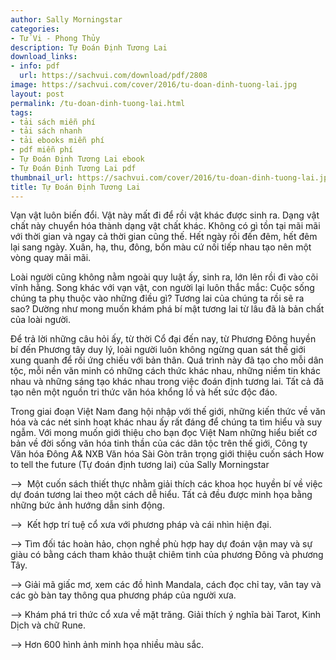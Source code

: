 ```yaml
---
author: Sally Morningstar
categories:
- Tử Vi - Phong Thủy
description: Tự Đoán Định Tương Lai
download_links:
- info: pdf
  url: https://sachvui.com/download/pdf/2808
image: https://sachvui.com/cover/2016/tu-doan-dinh-tuong-lai.jpg
layout: post
permalink: /tu-doan-dinh-tuong-lai.html
tags:
- tải sách miễn phí
- tải sách nhanh
- tải ebooks miễn phí
- pdf miễn phí
- Tự Đoán Định Tương Lai ebook
- Tự Đoán Định Tương Lai pdf
thumbnail_url: https://sachvui.com/cover/2016/tu-doan-dinh-tuong-lai.jpg
title: Tự Đoán Định Tương Lai
---
```


 <div class="item-desc text-justify"> <p>Vạn vật luôn biến đổi. Vật này mất đi để rồi vật khác được sinh ra. Dạng vật chất này chuyển hóa thành dạng vật chất khác. Không có gì tồn tại mãi mãi với thời gian và ngay cả thời gian cũng thế. Hết ngày rồi đến đêm, hết đêm lại sang ngày. Xuân, hạ, thu, đông, bốn màu cứ nối tiếp nhau tạo nên một vòng quay mãi mãi.</p><p>Loài người cũng không nằm ngoài quy luật ấy, sinh ra, lớn lên rồi đi vào cõi vĩnh hằng. Song khác với vạn vật, con người lại luôn thắc mắc: Cuộc sống chúng ta phụ thuộc vào những điều gì? Tương lai của chúng ta rồi sẽ ra sao? Dường như mong muốn khám phá bí mật tương lai từ lâu đã là bản chất của loài người.</p><p>Để trả lời những câu hỏi ấy, từ thời Cổ đại đến nay, từ Phương Đông huyền bí đến Phương tây duy lý, loài người luôn không ngừng quan sát thế giới xung quanh để rồi ứng chiếu với bản thân. Quá trình này đã tạo cho mỗi dân tộc, mỗi nền văn minh có những cách thức khác nhau, những niềm tin khác nhau và những sáng tạo khác nhau trong việc đoán định tương lai. Tất cả đã tạo nên một nguồn tri thức văn hóa khổng lồ và hết sức độc đáo.</p><p>Trong giai đoạn Việt Nam đang hội nhập với thế giới, những kiến thức về văn hóa và các nét sinh hoạt khác nhau ấy rất đáng để chúng ta tìm hiểu và suy ngẫm. Với mong muốn giới thiệu cho bạn đọc Việt Nam những hiểu biết cơ bản về đời sống văn hóa tinh thần của các dân tộc trên thế giới, Công ty Văn hóa Đông A&amp; NXB Văn hóa Sài Gòn trân trọng giới thiệu cuốn sách How to tell the future (Tự đoán định tương lai) của Sally Morningstar</p><p>--&gt;  Một cuốn sách thiết thực nhằm giải thích các khoa học huyền bí về việc dự đoán tương lai theo một cách dễ hiểu. Tất cả đều được minh họa bằng những bức ảnh hướng dẫn sinh động.</p><p>--&gt;  Kết hợp trí tuệ cổ xưa với phương pháp và cái nhìn hiện đại.</p><p>--&gt; Tìm đối tác hoàn hảo, chọn nghề phù hợp hay dự đoán vận may và sự giàu có bằng cách tham khảo thuật chiêm tinh của phương Đông và phương Tây.</p><p>--&gt; Giải mã giấc mơ, xem các đồ hình Mandala, cách đọc chỉ tay, vân tay và các gò bàn tay thông qua phương pháp của người xưa.</p><p>--&gt; Khám phá tri thức cổ xưa về mặt trăng. Giải thích ý nghĩa bài Tarot, Kinh Dịch và chữ Rune.</p><p>--&gt; Hơn 600 hình ảnh minh họa nhiều màu sắc.</p> </div>